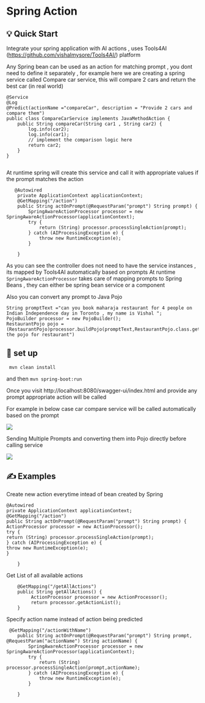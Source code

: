 # Spring Action

## 💡 Quick Start

Integrate your spring application with AI actions , uses Tools4AI (https://github.com/vishalmysore/Tools4AI/) platform 

Any Spring bean can be used as an action for matching prompt , you dont need to define it separately  , for example 
here we are creating a spring service called Compare car service, this will compare 2 cars and return the best car (in real world)

```
@Service
@Log
@Predict(actionName ="compareCar", description = "Provide 2 cars and compare them")
public class CompareCarService implements JavaMethodAction {
    public String compareCar(String car1 , String car2) {
        log.info(car2);
        log.info(car1);
        // implement the comparison logic here
        return car2;
    }
}


```

At runtime spring will create this service and call it with appropriate values if the prompt matches the action

```
   @Autowired
    private ApplicationContext applicationContext;
    @GetMapping("/action")
    public String actOnPrompt(@RequestParam("prompt") String prompt) {
        SpringAwareActionProcessor processor = new SpringAwareActionProcessor(applicationContext);
        try {
            return (String) processor.processSingleAction(prompt);
        } catch (AIProcessingException e) {
            throw new RuntimeException(e);
        }

    }
```
As you can see the controller does not need to have the service instances , its mapped by Tools4AI automatically based on prompts
At runtime ```SpringAwareActionProcessor``` takes care of mapping prompts to Spring Beans , they can either be spring bean service
or a component

Also you can convert any prompt to Java Pojo

``` 
String promptText ="can you book maharaja restaurant for 4 people on Indian Independence day in Toronto , my name is Vishal ";
PojoBuilder processor = new PojoBuilder();
RestaurantPojo pojo = (RestaurantPojo)processor.buildPojo(promptText,RestaurantPojo.class.getName(),"RestaurantPojo","Build the pojo for restaurant")
```  


## 📝 set up
``` mvn clean install```

and then
```mvn spring-boot:run```

Once you visit http://localhost:8080/swagger-ui/index.html and provide any prompt appropriate action will be called 

For example in below case car compare service will be called automatically based on the prompt

<img src="swagger.PNG">

Sending Multiple Prompts and converting them into Pojo directly before calling service 

<img src="swagger2.PNG">  


<br>   


## ✍️ Examples

Create new action everytime intead of bean created by Spring
```
@Autowired
private ApplicationContext applicationContext;
@GetMapping("/action")
public String actOnPrompt(@RequestParam("prompt") String prompt) {
ActionProcessor processor = new ActionProcessor();
try {
return (String) processor.processSingleAction(prompt);
} catch (AIProcessingException e) {
throw new RuntimeException(e);
}

    }

```

Get List of all available actions
```
    @GetMapping("/getAllActions")
    public String getAllActions() {
         ActionProcessor processor = new ActionProcessor();
         return processor.getActionList();
    }

```
Specify action name instead of action being predicted 

```
 @GetMapping("/actionWithName")
    public String actOnPrompt(@RequestParam("prompt") String prompt, @RequestParam("actionName") String actionName) {
        SpringAwareActionProcessor processor = new SpringAwareActionProcessor(applicationContext);
        try {
            return (String) processor.processSingleAction(prompt,actionName);
        } catch (AIProcessingException e) {
            throw new RuntimeException(e);
        }

    }

```